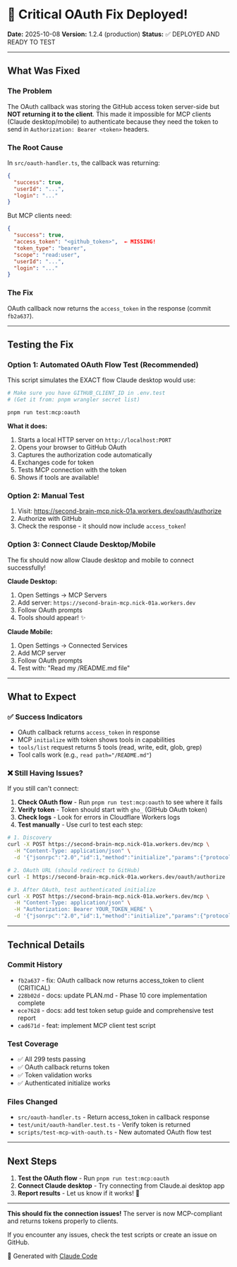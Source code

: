 # 🎉 Critical OAuth Fix Deployed!

**Date:** 2025-10-08
**Version:** 1.2.4 (production)
**Status:** ✅ DEPLOYED AND READY TO TEST

---

## What Was Fixed

### The Problem

The OAuth callback was storing the GitHub access token server-side but **NOT returning it to the client**. This made it impossible for MCP clients (Claude desktop/mobile) to authenticate because they need the token to send in `Authorization: Bearer <token>` headers.

### The Root Cause

In `src/oauth-handler.ts`, the callback was returning:
```json
{
  "success": true,
  "userId": "...",
  "login": "..."
}
```

But MCP clients need:
```json
{
  "success": true,
  "access_token": "<github_token>",  ← MISSING!
  "token_type": "bearer",
  "scope": "read:user",
  "userId": "...",
  "login": "..."
}
```

### The Fix

OAuth callback now returns the `access_token` in the response (commit `fb2a637`).

---

## Testing the Fix

### Option 1: Automated OAuth Flow Test (Recommended)

This script simulates the EXACT flow Claude desktop would use:

```bash
# Make sure you have GITHUB_CLIENT_ID in .env.test
# (Get it from: pnpm wrangler secret list)

pnpm run test:mcp:oauth
```

**What it does:**
1. Starts a local HTTP server on `http://localhost:PORT`
2. Opens your browser to GitHub OAuth
3. Captures the authorization code automatically
4. Exchanges code for token
5. Tests MCP connection with the token
6. Shows if tools are available!

### Option 2: Manual Test

1. Visit: https://second-brain-mcp.nick-01a.workers.dev/oauth/authorize
2. Authorize with GitHub
3. Check the response - it should now include `access_token`!

### Option 3: Connect Claude Desktop/Mobile

The fix should now allow Claude desktop and mobile to connect successfully!

**Claude Desktop:**
1. Open Settings → MCP Servers
2. Add server: `https://second-brain-mcp.nick-01a.workers.dev`
3. Follow OAuth prompts
4. Tools should appear! ✨

**Claude Mobile:**
1. Open Settings → Connected Services
2. Add MCP server
3. Follow OAuth prompts
4. Test with: "Read my /README.md file"

---

## What to Expect

### ✅ Success Indicators

- OAuth callback returns `access_token` in response
- MCP `initialize` with token shows tools in capabilities
- `tools/list` request returns 5 tools (read, write, edit, glob, grep)
- Tool calls work (e.g., `read path="/README.md"`)

### ❌ Still Having Issues?

If you still can't connect:

1. **Check OAuth flow** - Run `pnpm run test:mcp:oauth` to see where it fails
2. **Verify token** - Token should start with `gho_` (GitHub OAuth token)
3. **Check logs** - Look for errors in Cloudflare Workers logs
4. **Test manually** - Use curl to test each step:

```bash
# 1. Discovery
curl -X POST https://second-brain-mcp.nick-01a.workers.dev/mcp \
  -H "Content-Type: application/json" \
  -d '{"jsonrpc":"2.0","id":1,"method":"initialize","params":{"protocolVersion":"2024-11-05","capabilities":{},"clientInfo":{"name":"test","version":"1.0"}}}'

# 2. OAuth URL (should redirect to GitHub)
curl -I https://second-brain-mcp.nick-01a.workers.dev/oauth/authorize

# 3. After OAuth, test authenticated initialize
curl -X POST https://second-brain-mcp.nick-01a.workers.dev/mcp \
  -H "Content-Type: application/json" \
  -H "Authorization: Bearer YOUR_TOKEN_HERE" \
  -d '{"jsonrpc":"2.0","id":1,"method":"initialize","params":{"protocolVersion":"2024-11-05","capabilities":{},"clientInfo":{"name":"test","version":"1.0"}}}'
```

---

## Technical Details

### Commit History

- `fb2a637` - fix: OAuth callback now returns access_token to client (CRITICAL)
- `228b02d` - docs: update PLAN.md - Phase 10 core implementation complete
- `ece7628` - docs: add test token setup guide and comprehensive test report
- `cad671d` - feat: implement MCP client test script

### Test Coverage

- ✅ All 299 tests passing
- ✅ OAuth callback returns token
- ✅ Token validation works
- ✅ Authenticated initialize works

### Files Changed

- `src/oauth-handler.ts` - Return access_token in callback response
- `test/unit/oauth-handler.test.ts` - Verify token is returned
- `scripts/test-mcp-with-oauth.ts` - New automated OAuth flow test

---

## Next Steps

1. **Test the OAuth flow** - Run `pnpm run test:mcp:oauth`
2. **Connect Claude desktop** - Try connecting from Claude.ai desktop app
3. **Report results** - Let us know if it works! 🎉

---

**This should fix the connection issues!** The server is now MCP-compliant and returns tokens properly to clients.

If you encounter any issues, check the test scripts or create an issue on GitHub.

🤖 Generated with [Claude Code](https://claude.com/claude-code)
